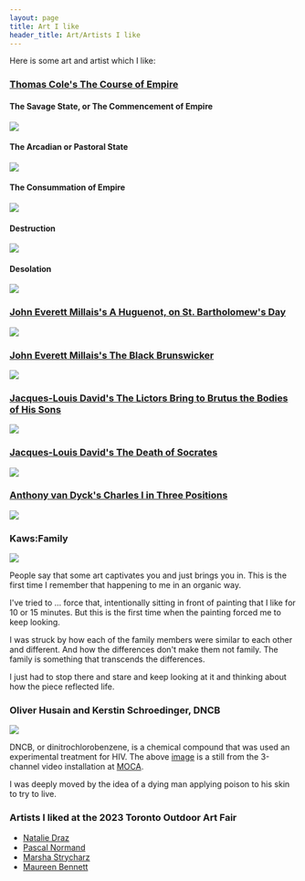 ```yaml
---
layout: page
title: Art I like
header_title: Art/Artists I like
---
```


Here is some art and artist which I like:

<!-- ### Catherine Jeffrey's November Rain, Bay and Dundas (Toronto) -->
<!-- - https://digitalarchive.tpl.ca/objects/281918/november-rain-bay-and-dundas-toronto?ctx=fb2689d2348e8cfcb0ab9464b5a98f723f7d0bcd&idx=1  -->

### [Thomas Cole's The Course of Empire](https://en.wikipedia.org/wiki/The_Course_of_Empire_(paintings)#The_Savage_State,_or_The_Commencement_of_Empire)

#### The Savage State, or The Commencement of Empire

<img src="/assets/art/thomas_cole/Cole_Thomas_The_Course_of_Empire_The_Savage_State_1836.jpg">
<!--From https://en.wikipedia.org/wiki/File:Cole_Thomas_The_Course_of_Empire_The_Savage_State_1836.jpg -->

#### The Arcadian or Pastoral State
<img src="/assets/art/thomas_cole/Cole_Thomas_The_Course_of_Empire_The_Arcadian_or_Pastoral_State_1836.jpg">
<!--From https://en.wikipedia.org/wiki/File:Cole_Thomas_The_Course_of_Empire_The_Arcadian_or_Pastoral_State_1836.jpg -->

#### The Consummation of Empire
<img src="/assets/art/thomas_cole/Cole_Thomas_The_Consummation_The_Course_of_the_Empire_1836.jpg">
<!--From https://en.wikipedia.org/wiki/File:Cole_Thomas_The_Consummation_The_Course_of_the_Empire_1836.jpg -->

#### Destruction
<img src="/assets/art/thomas_cole/Cole_Thomas_The_Consummation_The_Course_of_the_Empire_1836.jpg">
<!--From https://en.wikipedia.org/wiki/File:Cole_Thomas_The_Course_of_Empire_Destruction_1836.jpg -->

#### Desolation
<img src ="/assets/art/thomas_cole/Cole_Thomas_The_Course_of_Empire_Desolation_1836.jpg">
<!--From https://en.wikipedia.org/wiki/File:Cole_Thomas_The_Course_of_Empire_Desolation_1836.jpg -->


### [John Everett Millais's A Huguenot, on St. Bartholomew's Day](https://en.wikipedia.org/wiki/A_Huguenot,_on_St._Bartholomew%27s_Day)
<img src ="/assets/art/john_everett_millais/Huguenot_lovers_on_St._Bartholomew's_Day.jpg">
<!--From https://commons.wikimedia.org/wiki/File:Huguenot_lovers_on_St._Bartholomew%27s_Day.jpg -->

### [ John Everett Millais's The Black Brunswicker](https://en.wikipedia.org/wiki/The_Black_Brunswicker)
<img src ="/assets/art/john_everett_millais/John_Everett_Millais_The_Black_Brunswicker.jpg">
<!--From https://en.wikipedia.org/wiki/File:John_Everett_Millais_The_Black_Brunswicker.jpg -->

### [Jacques-Louis David's The Lictors Bring to Brutus the Bodies of His Sons](https://en.wikipedia.org/wiki/The_Lictors_Bring_to_Brutus_the_Bodies_of_His_Sons)
<img src ="/assets/art/jacques_louis_david/jacques_louis_david_the_lictors_bring_to_brutus_the_bodies_of_his_sons.jpg">
<!--From https://commons.wikimedia.org/wiki/File:David_Brutus.jpg -->

### [Jacques-Louis David's The Death of Socrates](https://www.youtube.com/watch?v=rKhfFBbVtFg)
<img src ="/assets/art/jacques_louis_david/jacques_louis_david_the_death_of_socrates.jpg">
<!--From https://en.wikipedia.org/wiki/File:David_-_The_Death_of_Socrates.jpg -->

### [Anthony van Dyck's Charles I in Three Positions](https://en.wikipedia.org/wiki/Charles_I_in_Three_Positions)
<img src ="/assets/art/anthony_van_dyck/Sir_Anthony_Van_Dyck_-_Charles_I_(1600-49)_-_Google_Art_Project.jpg">
<!--From https://en.wikipedia.org/wiki/File:Sir_Anthony_Van_Dyck_-_Charles_I_(1600-49)_-_Google_Art_Project.jpg -->

### Kaws:Family
<img src ="/assets/art/kaws_family/13028.5199.1_KAWS_FAMILY_88in_Ed1_Final_002_DA EDIT2.png">
<!--From https://ago.ca/exhibitions/kaws-family -->
<!--KAWS, FAMILY (2021) Bronze, paint, (219.1 x 207 x 95.6 cm) © KAWS-->

People say that some art captivates you and just brings you in.
This is the first time I remember that happening to me in an organic way. 

I've tried to ... force that, intentionally sitting in front of painting that I like for 10 or 15 minutes. But this is the first time when the painting forced me to keep looking. 

I was struck by how each of the family members were similar to each other and different. And how the differences don't make them not family. The family is something that transcends the differences.

I just had to stop there and stare and keep looking at it and thinking about how the piece reflected life.


### Oliver Husain and Kerstin Schroedinger, DNCB
<img src ="/assets/art/oliver_husain_kerstin_schroedinger/MOCA_DNCB.jpg">
<!--- 
Oliver Husain and Kerstin Schroedinger, DNCB, 2021. Three-channel installation: colour video with sound (10 min), 16mm silent film projection (5 min 30 sec), audio interviews (10 min). Installation view, GTA24 at MOCA Toronto, 2024. © and courtesy the artists. Photo: LF Documentation. --->

DNCB, or dinitrochlorobenzene, is a chemical compound that was used an experimental treatment for HIV. The above [image](https://moca.ca/exhibitions/oliver-husain-kerstin-schroedinger/) is a still from the 3-channel video installation at [MOCA](moca.ca).

I was deeply moved by the idea of a dying man applying poison to his skin to try to live.

### Artists I liked at the 2023 Toronto Outdoor Art Fair
- [Natalie Draz ](https://www.nataliedraz.com/)
- [Pascal Normand](https://www.nataliedraz.com/collections/original-artwork)
- [Marsha Strycharz](https://marshastrycharz.com/)
- [Maureen Bennett](https://www.timesgonebystudio.com/)